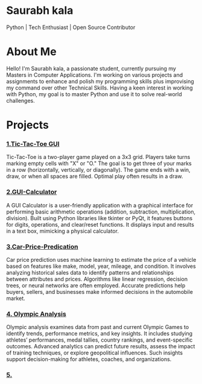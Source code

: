 # Saurabh kala
Python | Tech Enthusiast | Open Source Contributor

# About Me
Hello! I'm Saurabh kala, a passionate student, currently pursuing my Masters in Computer Applications. I'm working on various projects and assignments to enhance and polish my programming skills plus improvising my command over other Technical Skills. Having a keen interest in working with Python, my goal is to master Python and use it to solve real-world challenges.

# Projects

### [1.Tic-Tac-Toe GUI](https://github.com/SAurabhbh0123/tic-tac-toe-GUI)

Tic-Tac-Toe is a two-player game played on a 3x3 grid. Players take turns marking empty cells with "X" or "O." The goal is to get three of your marks in a row (horizontally, vertically, or diagonally). The game ends with a win, draw, or when all spaces are filled. Optimal play often results in a draw.

### [2.GUI-Calculator](https://github.com/SAurabhbh0123/GUI-Calculator)

A GUI Calculator is a user-friendly application with a graphical interface for performing basic arithmetic operations (addition, subtraction, multiplication, division). Built using Python libraries like tkinter or PyQt, it features buttons for digits, operations, and clear/reset functions. It displays input and results in a text box, mimicking a physical calculator.

### [3.Car-Price-Predication](https://github.com/SAurabhbh0123/car-price-predication)

Car price prediction uses machine learning to estimate the price of a vehicle based on features like make, model, year, mileage, and condition. It involves analyzing historical sales data to identify patterns and relationships between attributes and prices. Algorithms like linear regression, decision trees, or neural networks are often employed. Accurate predictions help buyers, sellers, and businesses make informed decisions in the automobile market.

### [4. Olympic Analysis](https://github.com/SAurabhbh0123/olympics-analysis)

Olympic analysis examines data from past and current Olympic Games to identify trends, performance metrics, and key insights. It includes studying athletes’ performances, medal tallies, country rankings, and event-specific outcomes. Advanced analytics can predict future results, assess the impact of training techniques, or explore geopolitical influences. Such insights support decision-making for athletes, coaches, and organizations.

### [5.](https://github.com/SAurabhbh0123/B3)
